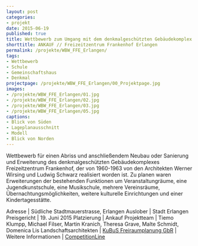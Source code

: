 ```yaml
---
layout: post
categories:
- projekt
date: 2015-06-19
published: true
title: Wettbewerb zum Umgang mit dem denkmalgeschützten Gebäudekomplex Freizeitzentrum Frankenhof Erlangen
shorttitle: ANKAUF // Freizeitzentrum Frankenhof Erlangen
permalink: /projekte/WBW_FFE_Erlangen/
tags: 
- Wettbewerb
- Schule
- Gemeinschaftshaus
- Denkmal
projectpage: /projekte/WBW_FFE_Erlangen/00_Projektpage.jpg
images:
- /projekte/WBW_FFE_Erlangen/01.jpg
- /projekte/WBW_FFE_Erlangen/02.jpg
- /projekte/WBW_FFE_Erlangen/03.jpg
- /projekte/WBW_FFE_Erlangen/05.jpg
captions:
- Blick von Süden
- Lageplanausschnitt
- Modell
- Blick von Norden
---
```


Wettbewerb für einen Abriss und anschließendem Neubau oder Sanierung und Erweiterung des denkmalgeschützten Gebäudekomplexes Freizeitzentrum Frankenhof, der von 1960-1963 von den Architekten Werner Wirsing und Ludwig Schwarz realisiert worden ist. Zu planen waren Erweiterungen der bestehenden Funktionen um Veranstaltungräume, eine Jugendkunstschule, eine Musikschule, mehrere Vereinsräume, Übernachtungsmöglichkeiten, weitere kulturelle Einrichtungen und einer Kindertagesstätte. 

Adresse						|	Südliche Stadtmauerstrasse, Erlangen
Auslober					|	Stadt Erlangen
Preisgericht				|	19. Juni 2015
Platzierung					|	Ankauf
Projektteam					|	Tiemo Klumpp, Michael Filser, Martin Kranich, Theresa Grave, Malte Schmidt, Domenica Lis
Landschaftsarchitekten		|	[KuBuS Freiraumplanung GbR](http://www.kubus-freiraum.de) 
                            |    
Weitere Informationen       |   [CompetitionLine](https://www.competitionline.com/de/beitraege/104979)
